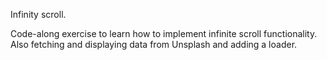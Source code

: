 Infinity scroll.

Code-along exercise to learn how to implement infinite scroll functionality.
Also fetching and displaying data from Unsplash and adding a loader.

